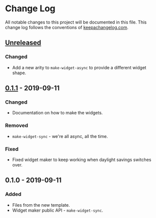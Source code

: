 # Change Log
All notable changes to this project will be documented in this file. This change log follows the conventions of [keepachangelog.com](http://keepachangelog.com/).

## [Unreleased]
### Changed
- Add a new arity to `make-widget-async` to provide a different widget shape.

## [0.1.1] - 2019-09-11
### Changed
- Documentation on how to make the widgets.

### Removed
- `make-widget-sync` - we're all async, all the time.

### Fixed
- Fixed widget maker to keep working when daylight savings switches over.

## 0.1.0 - 2019-09-11
### Added
- Files from the new template.
- Widget maker public API - `make-widget-sync`.

[Unreleased]: https://github.com/your-name/clojure-primer1/compare/0.1.1...HEAD
[0.1.1]: https://github.com/your-name/clojure-primer1/compare/0.1.0...0.1.1
